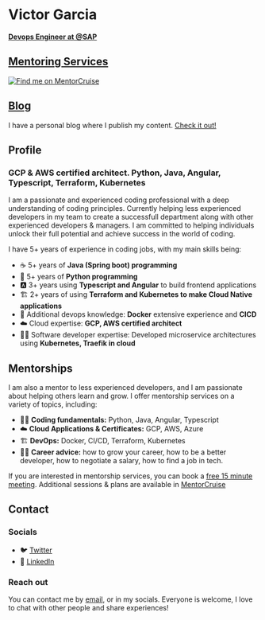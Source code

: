 # Victor Garcia

[**Devops Engineer at @SAP**](https://www.linkedin.com/in/victor-garcia-rubio/)

## [Mentoring Services](https://mentorcruise.com/mentor/victorgarcia/)

[![Find me on MentorCruise](https://cdn.mentorcruise.com/img/banner/navy-sm.svg)](https://mentorcruise.com/mentor/victorgarcia/)

## [Blog](https://blog.devsmentor.com)

I have a personal blog where I publish my content. [Check it out!](https://blog.devsmentor.com)

## Profile

### GCP & AWS certified architect. Python, Java, Angular, Typescript, Terraform, Kubernetes

I am a passionate and experienced coding professional with a deep understanding of coding principles. Currently helping less experienced developers in my team to create a successfull department along with other experienced developers & managers. I am committed to helping individuals unlock their full potential and achieve success in the world of coding.

I have 5+ years of experience in coding jobs, with my main skills being:

* ☕ 5+ years of **Java (Spring boot) programming**
* 🐍 5+ years of **Python programming**
* 🅰️ 3+ years using **Typescript and Angular** to build frontend applications
* 🏗️ 2+ years of using **Terraform and Kubernetes to make Cloud Native applications**
* 🐳 Additional devops knowledge: **Docker** extensive experience and **CICD**
* ☁️ Cloud expertise: **GCP, AWS certified architect**
* 👨‍🏫 Software developer expertise: Developed microservice architectures using **Kubernetes, Traefik in cloud**

## Mentorships

I am also a mentor to less experienced developers, and I am passionate about helping others learn and grow. I offer mentorship services on a variety of topics, including:

* 👨‍🏫 **Coding fundamentals:** Python, Java, Angular, Typescript
* ☁️ **Cloud Applications & Certificates:** GCP, AWS, Azure
* 🏗️ **DevOps:** Docker, CI/CD, Terraform, Kubernetes
* 👨‍💻 **Career advice:** how to grow your career, how to be a better developer, how to negotiate a salary, how to find a job in tech.

If you are interested in mentorship services, you can book a [free 15 minute meeting](https://cal.mentorcruise.com/victorgarcia/15-minutes). Additional sessions & plans are available in [MentorCruise](https://mentorcruise.com/mentor/victorgarcia/)

## Contact
###  Socials

* 🐦 [Twitter](https://twitter.com/VictorGarciaDev)
* 💼 [LinkedIn](https://www.linkedin.com/in/victor-garcia-rubio/)

### Reach out

You can contact me by [email](mailto:victorgrubiodl@gmail.com), or in my socials. Everyone is welcome, I love to chat with other people and share experiences!

